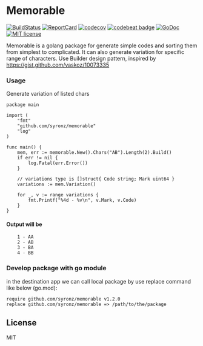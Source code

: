 # Memorable

[![BuildStatus](https://api.travis-ci.org/syronz/memorable.svg?branch=master)](http://travis-ci.org/syronz/memorable) 
[![ReportCard](https://goreportcard.com/badge/github.com/syronz/memorable)](https://goreportcard.com/report/github.com/syronz/memorable) 
[![codecov](https://codecov.io/gh/syronz/memorable/branch/master/graph/badge.svg)](https://codecov.io/gh/syronz/memorable)
[![codebeat
badge](https://codebeat.co/badges/6d423b68-9a44-402a-bc29-5070d02042be)](https://codebeat.co/projects/github-com-syronz-memorable-master)
[![GoDoc](https://godoc.org/github.com/syronz/memorable?status.png)](https://godoc.org/github.com/syronz/memorable)
[![MIT license](https://img.shields.io/badge/license-MIT-brightgreen.svg)](https://opensource.org/licenses/MIT)

Memorable is a golang package for generate simple codes and sorting them from simplest to
complicated. It can also generate variation for specific range of characters.
Use Builder design pattern, inspired by https://gist.github.com/vaskoz/10073335

### Usage
Generate variation of listed chars
```
package main

import (
	"fmt"
	"github.com/syronz/memorable"
	"log"
)

func main() {
	mem, err := memorable.New().Chars("AB").Length(2).Build()
	if err != nil {
		log.Fatal(err.Error())
	}

	// variations type is []struct{ Code string; Mark uint64 }
	variations := mem.Variation()

	for _, v := range variations {
		fmt.Printf("%4d - %v\n", v.Mark, v.Code)
	}
}
```

#### Output will be
```
	1 - AA
	2 - AB
	3 - BA
	4 - BB
```

### Develop package with go module

in the destination app we can call local package by use replace command like below (go.mod):
```
require github.com/syronz/memorable v1.2.0
replace github.com/syronz/memorable => /path/to/the/package

```


License
----

MIT
